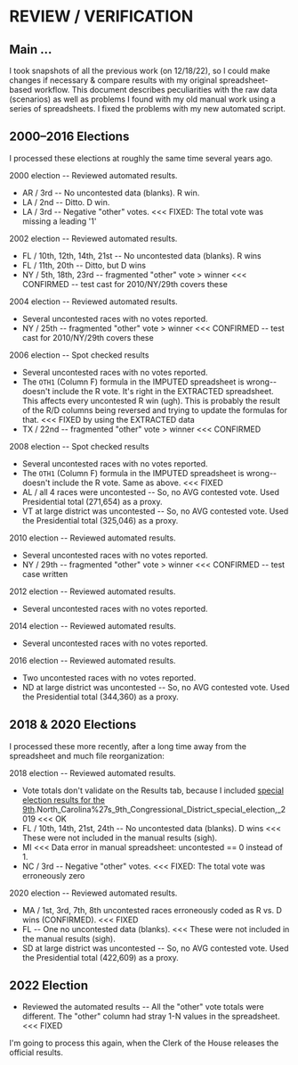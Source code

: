 # REVIEW / VERIFICATION

## Main ...

I took snapshots of all the previous work (on 12/18/22), so I could make changes if necessary & compare results with my original spreadsheet-based workflow. This document describes peculiarities with the raw data (scenarios) as well as problems I found with my old manual work using a series of spreadsheets. I fixed the problems with my new automated script.

## 2000–2016 Elections

I processed these elections at roughly the same time several years ago.
 
2000 election -- Reviewed automated results.
- AR / 3rd -- No uncontested data (blanks). R win. 
- LA / 2nd -- Ditto. D win.
- LA / 3rd -- Negative "other" votes. <<< FIXED: The total vote was missing a leading '1'

2002 election -- Reviewed automated results.
- FL / 10th, 12th, 14th, 21st -- No uncontested data (blanks). R wins
- FL / 11th, 20th -- Ditto, but D wins
- NY / 5th, 18th, 23rd -- fragmented "other" vote > winner <<< CONFIRMED -- test cast for 2010/NY/29th covers these

2004 election -- Reviewed automated results.
- Several uncontested races with no votes reported.
- NY / 25th -- fragmented "other" vote > winner <<< CONFIRMED -- test cast for 2010/NY/29th covers these

2006 election -- Spot checked results
- Several uncontested races with no votes reported.
- The `OTH1` (Column F) formula in the IMPUTED spreadsheet is wrong--doesn't include the R vote. It's right in the EXTRACTED spreadsheet. This affects every uncontested R win (ugh). This is probably the result of the R/D columns being reversed and trying to update the formulas for that. <<< FIXED by using the EXTRACTED data
- TX / 22nd -- fragmented "other" vote > winner <<< CONFIRMED

2008 election -- Spot checked results
- Several uncontested races with no votes reported.
- The `OTH1` (Column F) formula in the IMPUTED spreadsheet is wrong--doesn't include the R vote. Same as above. <<< FIXED
- AL / all 4 races were uncontested -- So, no AVG contested vote. Used Presidential total (271,654) as a proxy. 
- VT at large district was uncontested -- So, no AVG contested vote. Used the Presidential total (325,046) as a proxy.

2010 election -- Reviewed automated results.
- Several uncontested races with no votes reported.
- NY / 29th -- fragmented "other" vote > winner <<< CONFIRMED -- test case written

2012 election -- Reviewed automated results.
- Several uncontested races with no votes reported.

2014 election -- Reviewed automated results.
- Several uncontested races with no votes reported.

2016 election -- Reviewed automated results.
- Two uncontested races with no votes reported.
- ND at large district was uncontested -- So, no AVG contested vote. Used the Presidential total (344,360) as a proxy.

## 2018 & 2020 Elections

I processed these more recently, after a long time away from the spreadsheet and much file reorganization:

2018 election -- Reviewed automated results.
- Vote totals don't validate on the Results tab, because I included [special election results for the 9th](https://ballotpedia.org/).North_Carolina%27s_9th_Congressional_District_special_election,_2019 <<< OK
- FL / 10th, 14th, 21st, 24th -- No uncontested data (blanks). D wins <<< These were not included in the manual results (sigh).
- MI <<< Data error in manual spreadsheet: uncontested == 0 instead of 1.
- NC / 3rd -- Negative "other" votes. <<< FIXED: The total vote was erroneously zero

2020 election -- Reviewed automated results.
- MA / 1st, 3rd, 7th, 8th uncontested races erroneously coded as R vs. D wins (CONFIRMED). <<< FIXED
- FL -- One no uncontested data (blanks). <<< These were not included in the manual results (sigh).
- SD at large district was uncontested -- So, no AVG contested vote. Used the Presidential total (422,609) as a proxy.

## 2022 Election 

- Reviewed the automated results -- All the "other" vote totals were different. The "other" column had stray 1-N values in the spreadsheet. <<< FIXED

I'm going to process this again, when the Clerk of the House releases the official results.

